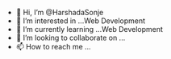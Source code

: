 - 👋 Hi, I’m @HarshadaSonje
- 👀 I’m interested in ...Web Development
- 🌱 I’m currently learning ...Web Development
- 💞️ I’m looking to collaborate on ...
- 📫 How to reach me ...

<!---
HarshadaSonje/HarshadaSonje is a ✨ special ✨ repository because its `README.md` (this file) appears on your GitHub profile.
You can click the Preview link to take a look at your changes.
--->
